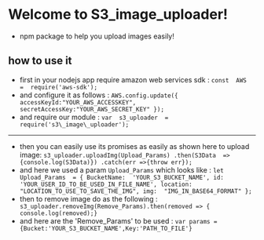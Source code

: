 # Welcome to S3_image_uploader!
- npm package to help you upload images easily! 
## how to use it
- first in your nodejs app require amazon web services sdk : 
`const  AWS  =  require('aws-sdk');`
- and configure it as follows : 
`AWS.config.update({ accessKeyId:"YOUR_AWS_ACCESSKEY", secretAccessKey:"YOUR_AWS_SECRET_KEY" });`
- and require our module :
`var  s3_uploader  =  require('s3\_image\_uploader');`
----------
- then you can easily use its promises as easily as shown here  to upload image:
`s3_uploader.uploadImg(Upload_Params)
.then(S3Data  => {console.log(S3Data)})
.catch(err =>{throw err});`
- and here we used a param `Upload_Params` which looks like : 
`let  Upload_Params  = {
BucketName:  'YOUR_S3_BUCKET_NAME',
id:  'YOUR_USER_ID_TO_BE_USED_IN_FILE_NAME',
location:  "LOCATION_TO_USE_TO_SAVE_THE_IMG",
img:  "IMG_IN_BASE64_FORMAT"
};`
- then to remove image do as the following : 
` s3_uploader.removeImg(Remove_Params).then(removed => {
console.log(removed);}`
- and here are the 'Remove_Params' to be used : 
`var params = {Bucket:'YOUR_S3_BUCKET_NAME',Key:'PATH_TO_FILE'}`
